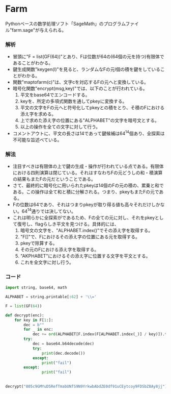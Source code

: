 # Farm
Pythonベースの数学処理ソフト「SageMath」のプログラムファイル"farm.sage"が与えられる。

### 解析
- 冒頭に"F = list(GF(64))"とあり、Fは位数が64の(64個の元を持つ)有限体であることがわかる。
- 鍵生成関数"keygen(l)"を見ると、ランダムなFの元l個の積を鍵をしていることがわかる。
- 関数"maptofarm(c)"は、文字cを対応するFの元へと変換している。
- 暗号化関数"encrypt(msg,key)"では、以下のことが行われている。<br>
    1. 平文をbase64でエンコードする。
    2. keyを、所定の多項式関数を通してpkeyに変換する。
    3. 平文の文字をFの元へと符号化してpkeyとの積をとり、そ積のFにおける添え字を求める。
    4. 上で求めた添え字の位置にある"ALPHABET"の文字を暗号文とする。
    5. 以上の操作を全ての文字に対して行う。
- コメントアウトに、平文の長さは14であって鍵候補は64<sup>14</sup>個あり、全探索は不可能な旨述べている。

### 解法
- 注目すべきは有限体の上で鍵の生成・操作が行われている点である。有限体における四則演算は閉じている。それはすなわちFの元どうしの和・積演算の結果もまたFの元だということである。
- さて、最終的に暗号化に用いられたpkeyは14個のFの元の積の、累乗と和である。この操作は全て和と積に分解される。つまり、pkeyもまたFの元である。
- Fの位数は64であり、それはつまりpkeyが取り得る値も高々それだけしかない。64<sup>14</sup>通りでは決してない。
- これは明らかに全探索がであるため、Fの全ての元に対し、それをpkeyとして復号し、flagらしき平文を見つける。具体的には、
    1. 暗号文の文字を、"ALPHABET.index()"でその添え字を取得する。
    2. "F[]"で、Fにおけるその添え字の位置にある元を取得する。
    3. pkeyで除算する。
    4. その元のFにおける添え字を取得する。
    5. "AKPHABET"におけるその添え字に位置する文字を平文とする。
    6. これを全文字に対し行う。

### コード
```python
import string, base64, math

ALPHABET = string.printable[:62] + '\\='

F = list(GF(64))

def decrypt(enc):
	for key in F[1:]:
		dec = b""
		for _ in enc:
			dec += ord(ALPHABET[F.index(F[ALPHABET.index(_)] / key)]).to_bytes(1,'big')
		try:
			dec = base64.b64decode(dec)
			try:
				print(dec.decode())
			except:
				print("fail")
		except:
				print("fail")
            
            
decrypt("805c9GMYuD5RefTmabUNfS9N9YrkwbAbdZE0df91uCEytcoy9FDSbZ8Ay8jj")
```
